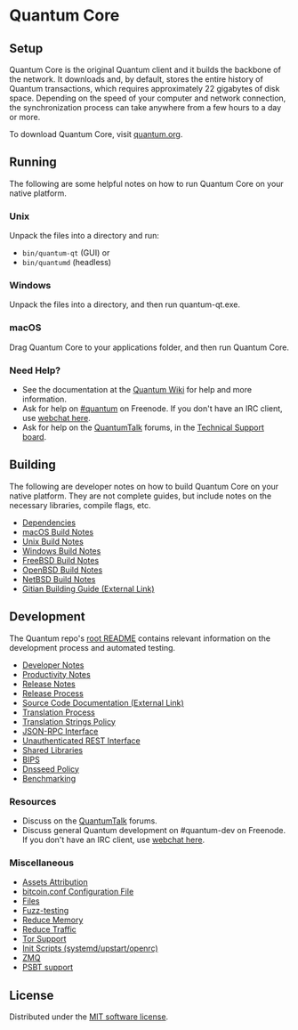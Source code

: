 Quantum Core
=============

Setup
---------------------
Quantum Core is the original Quantum client and it builds the backbone of the network. It downloads and, by default, stores the entire history of Quantum transactions, which requires approximately 22 gigabytes of disk space. Depending on the speed of your computer and network connection, the synchronization process can take anywhere from a few hours to a day or more.

To download Quantum Core, visit [quantum.org](/).

Running
---------------------
The following are some helpful notes on how to run Quantum Core on your native platform.

### Unix

Unpack the files into a directory and run:

- `bin/quantum-qt` (GUI) or
- `bin/quantumd` (headless)

### Windows

Unpack the files into a directory, and then run quantum-qt.exe.

### macOS

Drag Quantum Core to your applications folder, and then run Quantum Core.

### Need Help?

* See the documentation at the [Quantum Wiki](https://quantum.info/) for help and more information.
* Ask for help on [#quantum](https://webchat.freenode.net/#quantum) on Freenode. If you don't have an IRC client, use [webchat here](https://webchat.freenode.net/#quantum).
* Ask for help on the [QuantumTalk](https://quantumtalk.io/) forums, in the [Technical Support board](https://quantumtalk.io/c/technical-support).

Building
---------------------
The following are developer notes on how to build Quantum Core on your native platform. They are not complete guides, but include notes on the necessary libraries, compile flags, etc.

- [Dependencies](dependencies.md)
- [macOS Build Notes](build-osx.md)
- [Unix Build Notes](build-unix.md)
- [Windows Build Notes](build-windows.md)
- [FreeBSD Build Notes](build-freebsd.md)
- [OpenBSD Build Notes](build-openbsd.md)
- [NetBSD Build Notes](build-netbsd.md)
- [Gitian Building Guide (External Link)](https://github.com/bitcoin-core/docs/blob/master/gitian-building.md)

Development
---------------------
The Quantum repo's [root README](/README.md) contains relevant information on the development process and automated testing.

- [Developer Notes](developer-notes.md)
- [Productivity Notes](productivity.md)
- [Release Notes](release-notes.md)
- [Release Process](release-process.md)
- [Source Code Documentation (External Link)](https://doxygen.bitcoincore.org/)
- [Translation Process](translation_process.md)
- [Translation Strings Policy](translation_strings_policy.md)
- [JSON-RPC Interface](JSON-RPC-interface.md)
- [Unauthenticated REST Interface](REST-interface.md)
- [Shared Libraries](shared-libraries.md)
- [BIPS](bips.md)
- [Dnsseed Policy](dnsseed-policy.md)
- [Benchmarking](benchmarking.md)

### Resources
* Discuss on the [QuantumTalk](https://quantumtalk.io/) forums.
* Discuss general Quantum development on #quantum-dev on Freenode. If you don't have an IRC client, use [webchat here](https://webchat.freenode.net/#quantum-dev).

### Miscellaneous
- [Assets Attribution](assets-attribution.md)
- [bitcoin.conf Configuration File](bitcoin-conf.md)
- [Files](files.md)
- [Fuzz-testing](fuzzing.md)
- [Reduce Memory](reduce-memory.md)
- [Reduce Traffic](reduce-traffic.md)
- [Tor Support](tor.md)
- [Init Scripts (systemd/upstart/openrc)](init.md)
- [ZMQ](zmq.md)
- [PSBT support](psbt.md)

License
---------------------
Distributed under the [MIT software license](/COPYING).
